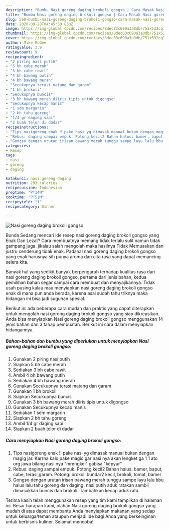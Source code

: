 ```yaml
---
description: "Bumbu Nasi goreng daging brokoli gongso | Cara Masak Nasi goreng daging brokoli gongso Yang Paling Enak"
title: "Bumbu Nasi goreng daging brokoli gongso | Cara Masak Nasi goreng daging brokoli gongso Yang Paling Enak"
slug: 569-bumbu-nasi-goreng-daging-brokoli-gongso-cara-masak-nasi-goreng-daging-brokoli-gongso-yang-paling-enak
date: 2020-09-28T04:45:50.838Z
image: https://img-global.cpcdn.com/recipes/8dec83c690a3a0db/751x532cq70/nasi-goreng-daging-brokoli-gongso-foto-resep-utama.jpg
thumbnail: https://img-global.cpcdn.com/recipes/8dec83c690a3a0db/751x532cq70/nasi-goreng-daging-brokoli-gongso-foto-resep-utama.jpg
cover: https://img-global.cpcdn.com/recipes/8dec83c690a3a0db/751x532cq70/nasi-goreng-daging-brokoli-gongso-foto-resep-utama.jpg
author: Mike McGee
ratingvalue: 3.9
reviewcount: 9
recipeingredient:
- "2 piring nasi putih"
- "5 bh cabe merah"
- "3 bh cabe rawit"
- "4 bh bawang putih"
- "4 bh bawang merah"
- "Secukupnya terasi matang dan garam"
- "1 bh brokoli"
- "Secukupnya buncis"
- "3 bh bawang merah diiris tipis untuk digongso"
- "Secukupnya kecap manis"
- "1 sdm margarin"
- "2 bh tahu goreng"
- "1/4 gr daging sapi"
- "2 buah telor di dadar"
recipeinstructions:
- "Tips nasigoreng enak ‼️ pake nasi yg dimasak manual bukan dengan magig jar. Karrna kalo pake magic gar nasi nya akan lengket ga 1 1 ato org jawa bilang nasi nya &#34;mrengkel&#34; gabisa &#34;kepyur&#34;"
- "Rebus: daging sampai empuk. Potong kecil2 Bahan halus: bamer, baput, cabe, terasi,garam. Potong: brokoli bundar2 kecil, brokoli, tomat, bamer"
- "Gongso dengan urutan irisan bawang merah tunggu sampe layu lalu bbu halus lalu tahu goreng dan daging. nasi putih aduk ratakan sambil dimasukkan buncis dan brokoli. Tambahkan kecap aduk rata"
categories:
- Resep
tags:
- nasi
- goreng
- daging

katakunci: nasi goreng daging 
nutrition: 293 calories
recipecuisine: Indonesian
preptime: "PT14M"
cooktime: "PT51M"
recipeyield: "1"
recipecategory: Dinner

---
```



![Nasi goreng daging brokoli gongso](https://img-global.cpcdn.com/recipes/8dec83c690a3a0db/751x532cq70/nasi-goreng-daging-brokoli-gongso-foto-resep-utama.jpg)

Bunda Sedang mencari ide resep nasi goreng daging brokoli gongso yang Enak Dan Lezat? Cara membuatnya memang tidak terlalu sulit namun tidak gampang juga. jikalau salah mengolah maka hasilnya Tidak Memuaskan dan justru cenderung tidak enak. Padahal nasi goreng daging brokoli gongso yang enak harusnya sih punya aroma dan cita rasa yang dapat memancing selera kita.



Banyak hal yang sedikit banyak berpengaruh terhadap kualitas rasa dari nasi goreng daging brokoli gongso, pertama dari jenis bahan, kedua pemilihan bahan segar sampai cara membuat dan menyajikannya. Tidak usah pusing kalau mau menyiapkan nasi goreng daging brokoli gongso enak di mana pun anda berada, karena asal sudah tahu triknya maka hidangan ini bisa jadi suguhan spesial.


Berikut ini ada beberapa cara mudah dan praktis yang dapat diterapkan untuk mengolah nasi goreng daging brokoli gongso yang siap dikreasikan. Anda bisa menyiapkan Nasi goreng daging brokoli gongso menggunakan 14 jenis bahan dan 3 tahap pembuatan. Berikut ini cara dalam menyiapkan hidangannya.

<!--inarticleads1-->

##### Bahan-bahan dan bumbu yang diperlukan untuk menyiapkan Nasi goreng daging brokoli gongso:

1. Gunakan 2 piring nasi putih
1. Siapkan 5 bh cabe merah
1. Sediakan 3 bh cabe rawit
1. Ambil 4 bh bawang putih
1. Sediakan 4 bh bawang merah
1. Gunakan Secukupnya terasi matang dan garam
1. Gunakan 1 bh brokoli
1. Siapkan Secukupnya buncis
1. Gunakan 3 bh bawang merah diiris tipis untuk digongso
1. Gunakan Secukupnya kecap manis
1. Sediakan 1 sdm margarin
1. Siapkan 2 bh tahu goreng
1. Ambil 1/4 gr daging sapi
1. Siapkan 2 buah telor di dadar




<!--inarticleads2-->

##### Cara menyiapkan Nasi goreng daging brokoli gongso:

1. Tips nasigoreng enak ‼️ pake nasi yg dimasak manual bukan dengan magig jar. Karrna kalo pake magic gar nasi nya akan lengket ga 1 1 ato org jawa bilang nasi nya &#34;mrengkel&#34; gabisa &#34;kepyur&#34;
1. Rebus: daging sampai empuk. Potong kecil2 Bahan halus: bamer, baput, cabe, terasi,garam. Potong: brokoli bundar2 kecil, brokoli, tomat, bamer
1. Gongso dengan urutan irisan bawang merah tunggu sampe layu lalu bbu halus lalu tahu goreng dan daging. nasi putih aduk ratakan sambil dimasukkan buncis dan brokoli. Tambahkan kecap aduk rata




Terima kasih telah menggunakan resep yang tim kami tampilkan di halaman ini. Besar harapan kami, olahan Nasi goreng daging brokoli gongso yang mudah di atas dapat membantu Anda menyiapkan makanan yang sedap untuk keluarga/teman ataupun menjadi ide bagi Anda yang berkeinginan untuk berbisnis kuliner. Selamat mencoba!
